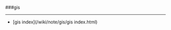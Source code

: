 ###gis

------

<div id=archive_tags>
<ul>
<li>[gis index](/wiki/note/gis/gis index.html)</li> 
</ul>
</div>
